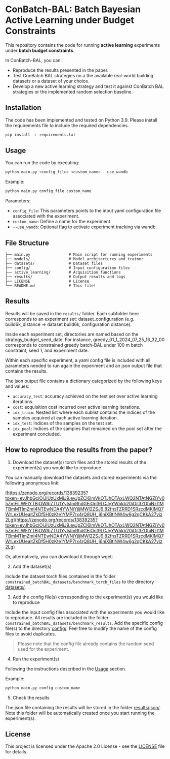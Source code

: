 
# ConBatch-BAL: Batch Bayesian Active Learning under Budget Constraints

This repository contains the code for running **active learning** experiments under **batch budget constraints**. 

In ConBatch-BAL, you can:

- Reproduce the results presented in the paper.
- Test ConBatch BAL strategies on a the available real-world building datasets or a dataset of your choice.
- Develop a new active learning strategy and test it against ConBatch BAL strategies or the implemented random selection baseline.

## Installation
The code has been implemented and tested on Python 3.9. Please install the requirements file to include the required dependencies.

```bash
pip install -r requirements.txt
```

## Usage
You can run the code by executing:

```bash
python main.py <config_file> <custom_name> --use_wandb
```

Example:

```bash
python main.py config_file custom_name
```
Parameters:
- `config_file`: This parameters points to the input yaml configuration file associated with the experiment.
- `custom_name`: Define a name for the experiment.
- `--use_wandb`: Optional flag to activate experiment tracking via wandb.

## File Structure
```
├── main.py                 # Main script for running experiments
├── models/                 # Model architectures and trainer
├── datasets/               # Dataset files
├── config/                 # Input configuration files
├── active_learning/        # Acquisition functions
├── results/                # Output results and logs
├── LICENSE                 # License
└── README.md               # This file!
```

## Results
Results will be saved in the `results/` folder. Each subfolder here corresponds to an experiment set: dataset_configuration (e.g. build6k_distance => dataset build6k, configuration distance).

Inside each experiment set, directories are named based on the strategy_budget_seed_date. For instance, greedy_01_1_2024_07_25_16_32_00 corresponds to constrained greedy batch-BAL under 100 m batch constraint, seed 1, and experiment date.

Within each specific experiment, a yaml config file is included with all parameters needed to run again the experiment and an json output file that contains the results. 

The json output file contains a dictionary categorized by the following keys and values:
- `accuracy_test`: accuracy achieved on the test set over active learning iterations.
- `cost`: acquisition cost incurred over active learning iterations.
- `idx_train`: Nested list where each sublist contains the indices of the samples acquired at each active learning iteration.
- `idx_test`: Indices of the samples on the test set.
- `idx_pool`: Indices of the samples that remained on the pool set after the experiment concluded.

## How to reproduce the results from the paper?

1. Download the dataset(s) torch files and the stored results of the experiment(s) you would like to reproduce

You can manually download the datasets and stored experiments via the following anonymous link: 

[https://zenodo.org/records/13839235?token=eyJhbGciOiJIUzUxMiJ9.eyJpZCI6ImVkOTJhOTAxLWQ2NTAtNGZiYy05ZmFiLWFlYTBjOWRiZTU1YyIsImRhdGEiOnt9LCJyYW5kb20iOiI3ZDhiNzI1MTBmMTlmZmI4NTEwNDA4YWNiYjljMWI2ZSJ9.82fnsTZRRD1SRzcdMKlMQ7WrLexUUeaitZkDf5H0zKte1YMP7rx4rQ8UH_j6niXBtlNW4w6g2qCKkA27yiz2Lg](https://zenodo.org/records/13839235?token=eyJhbGciOiJIUzUxMiJ9.eyJpZCI6ImVkOTJhOTAxLWQ2NTAtNGZiYy05ZmFiLWFlYTBjOWRiZTU1YyIsImRhdGEiOnt9LCJyYW5kb20iOiI3ZDhiNzI1MTBmMTlmZmI4NTEwNDA4YWNiYjljMWI2ZSJ9.82fnsTZRRD1SRzcdMKlMQ7WrLexUUeaitZkDf5H0zKte1YMP7rx4rQ8UH_j6niXBtlNW4w6g2qCKkA27yiz2Lg)

Or, alternatively, you can download it through wget:

2. Add the dataset(s) 

Include the dataset torch files contained in the folder `constrained_batchBAL_datasets/benchmark_torch_files` to the directory [datasets/](datasets/).

3. Add the config file(s) corresponding to the experiment(s) you would like to reproduce

Include the input config files associated with the experiments you would like to reproduce. All results are included in the folder `constrained_batchBAL_datasets/benchmark_results`. Add the specific config file(s) to the directory [config/](config/). Feel free to modify the name of the config files to avoid duplicates.

> Please note that the config file already contains the random seed used for the experiment.

4. Run the experiment(s) 

Following the instructions described in the [Usage](#usage) section.

Example:

```bash
python main.py config custom_name
```

5. Check the results

The json file containing the results will be stored in the folder [results/json/](results/json). Note this folder will be automatically created once you start running the experiment(s).

## License
This project is licensed under the Apache 2.0 License - see the [LICENSE](LICENSE) file for details.